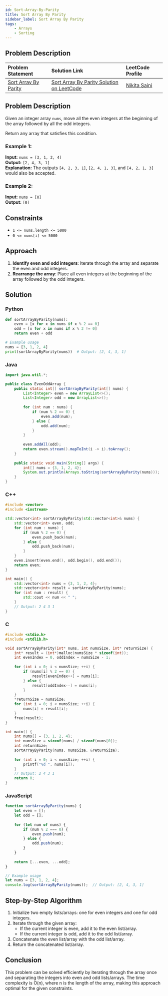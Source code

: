 ```yaml
---
id: Sort-Array-By-Parity
title: Sort Array By Parity
sidebar_label: Sort Array By Parity
tags: 
    - Arrays
    - Sorting
---
```


## Problem Description

| Problem Statement                                       | Solution Link                                                              | LeetCode Profile                                        |
| :------------------------------------------------------ | :------------------------------------------------------------------------- | :------------------------------------------------------ |
| [Sort Array By Parity](https://leetcode.com/problems/sort-array-by-parity/description/) | [Sort Array By Parity Solution on LeetCode](https://leetcode.com/problems/sort-array-by-parity/solutions/) | [Nikita Saini](https://leetcode.com/u/Saini_Nikita/) |

## Problem Description

Given an integer array `nums`, move all the even integers at the beginning of the array followed by all the odd integers.

Return any array that satisfies this condition.

### Example 1:

**Input:** `nums = [3, 1, 2, 4]`  
**Output:** `[2, 4, 3, 1]`  
**Explanation:** The outputs `[4, 2, 3, 1]`, `[2, 4, 1, 3]`, and `[4, 2, 1, 3]` would also be accepted.

### Example 2:

**Input:** `nums = [0]`  
**Output:** `[0]`

## Constraints

- `1 <= nums.length <= 5000`
- `0 <= nums[i] <= 5000`

## Approach

1. **Identify even and odd integers**: Iterate through the array and separate the even and odd integers.
2. **Rearrange the array**: Place all even integers at the beginning of the array followed by the odd integers.

## Solution

### Python

```python
def sortArrayByParity(nums):
    even = [x for x in nums if x % 2 == 0]
    odd = [x for x in nums if x % 2 != 0]
    return even + odd

# Example usage
nums = [3, 1, 2, 4]
print(sortArrayByParity(nums))  # Output: [2, 4, 3, 1]
```

### Java

```java
import java.util.*;

public class EvenOddArray {
    public static int[] sortArrayByParity(int[] nums) {
        List<Integer> even = new ArrayList<>();
        List<Integer> odd = new ArrayList<>();
        
        for (int num : nums) {
            if (num % 2 == 0) {
                even.add(num);
            } else {
                odd.add(num);
            }
        }
        
        even.addAll(odd);
        return even.stream().mapToInt(i -> i).toArray();
    }
    
    public static void main(String[] args) {
        int[] nums = {3, 1, 2, 4};
        System.out.println(Arrays.toString(sortArrayByParity(nums)));  // Output: [2, 4, 3, 1]
    }
}
```

### C++

```cpp
#include <vector>
#include <iostream>

std::vector<int> sortArrayByParity(std::vector<int>& nums) {
    std::vector<int> even, odd;
    for (int num : nums) {
        if (num % 2 == 0) {
            even.push_back(num);
        } else {
            odd.push_back(num);
        }
    }
    even.insert(even.end(), odd.begin(), odd.end());
    return even;
}

int main() {
    std::vector<int> nums = {3, 1, 2, 4};
    std::vector<int> result = sortArrayByParity(nums);
    for (int num : result) {
        std::cout << num << " ";
    }
    // Output: 2 4 3 1
}
```

### C

```c
#include <stdio.h>
#include <stdlib.h>

void sortArrayByParity(int* nums, int numsSize, int* returnSize) {
    int* result = (int*)malloc(numsSize * sizeof(int));
    int evenIndex = 0, oddIndex = numsSize - 1;
    
    for (int i = 0; i < numsSize; ++i) {
        if (nums[i] % 2 == 0) {
            result[evenIndex++] = nums[i];
        } else {
            result[oddIndex--] = nums[i];
        }
    }
    *returnSize = numsSize;
    for (int i = 0; i < numsSize; ++i) {
        nums[i] = result[i];
    }
    free(result);
}

int main() {
    int nums[] = {3, 1, 2, 4};
    int numsSize = sizeof(nums) / sizeof(nums[0]);
    int returnSize;
    sortArrayByParity(nums, numsSize, &returnSize);
    
    for (int i = 0; i < numsSize; ++i) {
        printf("%d ", nums[i]);
    }
    // Output: 2 4 3 1
    return 0;
}
```

### JavaScript

```javascript
function sortArrayByParity(nums) {
    let even = [];
    let odd = [];
    
    for (let num of nums) {
        if (num % 2 === 0) {
            even.push(num);
        } else {
            odd.push(num);
        }
    }
    
    return [...even, ...odd];
}

// Example usage
let nums = [3, 1, 2, 4];
console.log(sortArrayByParity(nums));  // Output: [2, 4, 3, 1]
```

## Step-by-Step Algorithm

1. Initialize two empty lists/arrays: one for even integers and one for odd integers.
2. Iterate through the given array:
   - If the current integer is even, add it to the even list/array.
   - If the current integer is odd, add it to the odd list/array.
3. Concatenate the even list/array with the odd list/array.
4. Return the concatenated list/array.

## Conclusion

This problem can be solved efficiently by iterating through the array once and separating the integers into even and odd lists/arrays. The time complexity is O(n), where n is the length of the array, making this approach optimal for the given constraints.